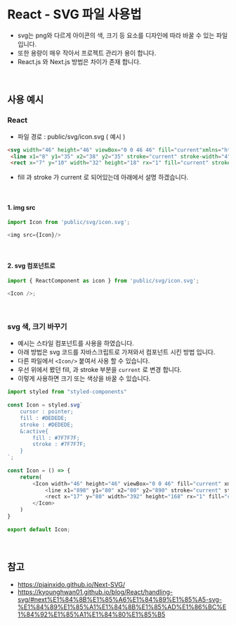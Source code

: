 # React - SVG 파일 사용법
- svg는 png와 다르게 아이콘의 색, 크기 등 요소를 디자인에 따라 바꿀 수 있는 파일 입니다.
- 또한 용량이 매우 작아서 프로젝트 관리가 용이 합니다.
- React.js 와 Next.js 방법은 차이가 존재 합니다.

<br>

## 사용 예시
### React
- 파일 경로 : public/svg/icon.svg ( 예시 )
```html
<svg width="46" height="46" viewBox="0 0 46 46" fill="current"xmlns="http://www.w3.org/2000/svg">
 <line x1="8" y1="35" x2="38" y2="35" stroke="current" stroke-width="4" stroke-linecap="round"/>
 <rect x="7" y="10" width="32" height="18" rx="1" fill="current" stroke="current" stroke-width="2"/>
```
- fill 과 stroke 가 current 로 되어있는데 아래에서 설명 하겠습니다.

<br>

#### 1. img src 
```js
import Icon from 'public/svg/icon.svg';

<img src={Icon}/>
```

<br>

#### 2. svg 컴포넌트로
```js
import { ReactComponent as icon } from 'public/svg/icon.svg';

<Icon />;
```

<br>

### svg 색, 크기 바꾸기
- 예시는 스타일 컴포넌트를 사용을 하였습니다.
- 아래 방법은 svg 코드를 자바스크립트로 가져와서 컴포넌트 시킨 방법 입니다.
- 다른 파일에서 `<Icon/>` 붙여서 사용 할 수 있습니다. 
- 우선 위에서 봤던 fill, 과 stroke 부분을 `current` 로 변경 합니다.
- 이렇게 사용하면 크기 또는 색상을 바꿀 수 있습니다.
```js
import styled from "styled-components"
​
const Icon = styled.svg`
    cursor : pointer;
    fill : #DEDEDE;
    stroke : #DEDEDE;
    &:active{
        fill : #7F7F7F;
        stroke : #7F7F7F;
    }
`;
​
const Icon = () => {
    return(
        <Icon width="46" height="46" viewBox="0 0 46" fill="current" xmlns="http://www.w3.org/2000/svg">
            <line x1="898" y1="80" x2="80" y2="890" stroke="current" stroke-width="4" stroke-linecap="round"/>
            <rect x="17" y="80" width="392" height="168" rx="1" fill="current" stroke="current" stroke-width="2"/>
        </Icon>
    )
}
​
export default Icon;
```


<br>

## 참고

- https://pjainxido.github.io/Next-SVG/
- https://kyounghwan01.github.io/blog/React/handling-svg/#next%E1%84%8B%E1%85%A6%E1%84%89%E1%85%A5-svg-%E1%84%89%E1%85%A1%E1%84%8B%E1%85%AD%E1%86%BC%E1%84%92%E1%85%A1%E1%84%80%E1%85%B5